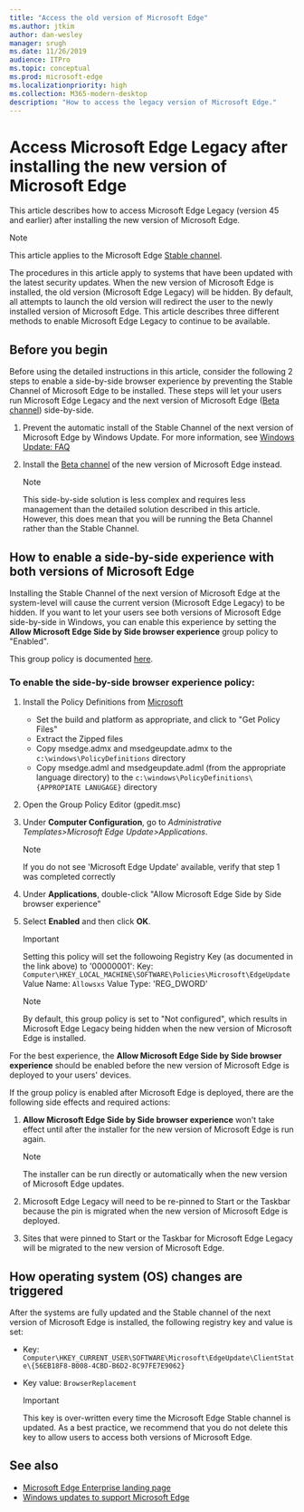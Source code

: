 ```yaml
---
title: "Access the old version of Microsoft Edge"
ms.author: jtkim
author: dan-wesley
manager: srugh
ms.date: 11/26/2019
audience: ITPro
ms.topic: conceptual
ms.prod: microsoft-edge
ms.localizationpriority: high
ms.collection: M365-modern-desktop
description: "How to access the legacy version of Microsoft Edge."
---
```


# Access Microsoft Edge Legacy after installing the new version of Microsoft Edge

This article describes how to access Microsoft Edge Legacy (version 45 and earlier) after installing the new version of Microsoft Edge.

   > [!NOTE]
   > This article applies to the Microsoft Edge [Stable channel](microsoft-edge-channels.md).

The procedures in this article apply to systems that have been updated with the latest security updates. When the new version of Microsoft Edge is installed, the old version (Microsoft Edge Legacy) will be hidden. By default, all attempts to launch the old version will redirect the user to the newly installed version of Microsoft Edge. This article describes three different methods to enable Microsoft Edge Legacy to continue to be available.

## Before you begin

Before using the detailed instructions in this article, consider the following 2 steps to enable a side-by-side browser experience by preventing the Stable Channel of Microsoft Edge to be installed. These steps will let your users run Microsoft Edge Legacy and the next version of Microsoft Edge ([Beta channel](microsoft-edge-channels.md)) side-by-side.

1. Prevent the automatic install of the Stable Channel of the next version of Microsoft Edge by Windows Update. For more information, see [Windows Update: FAQ](https://support.microsoft.com/help/12373/windows-update-faq)
2. Install the [Beta channel](https://www.microsoftedgeinsider.com) of the new version of Microsoft Edge instead.

   > [!NOTE]
   > This side-by-side solution is less complex and requires less management than the detailed solution described in this article.
   > However, this does mean that you will be running the Beta Channel rather than the Stable Channel. 

## How to enable a side-by-side experience with both versions of Microsoft Edge

Installing the Stable Channel of the next version of Microsoft Edge at the system-level will cause the current version (Microsoft Edge Legacy) to be hidden. If you want to let your users see both versions of Microsoft Edge side-by-side in Windows, you can enable this experience by setting the **Allow Microsoft Edge Side by Side browser experience** group policy to "Enabled".

This group policy is documented [here](https://docs.microsoft.com/en-us/deployedge/microsoft-edge-update-policies#allowsxs).

### To enable the side-by-side browser experience policy:

1. Install the Policy Definitions from [Microsoft](https://www.microsoft.com/en-us/edge/business/download)
    - Set the build and platform as appropriate, and click to "Get Policy Files"
    - Extract the Zipped files
    - Copy msedge.admx and msedgeupdate.admx to the `c:\windows\PolicyDefinitions` directory
    - Copy msedge.adml and msedgeupdate.adml (from the appropriate language directory) to the `c:\windows\PolicyDefinitions\{APPROPIATE LANUGAGE}` directory
2. Open the Group Policy Editor (gpedit.msc)
3. Under **Computer Configuration**, go to *Administrative Templates>Microsoft Edge Update>Applications*.
   > [!NOTE]
   > If you do not see 'Microsoft Edge Update' available, verify that step 1 was completed correctly
4. Under **Applications**, double-click "Allow Microsoft Edge Side by Side browser experience"
5. Select **Enabled** and then click **OK**.  
   > [!IMPORTANT]
   > Setting this policy will set the followoing Registry Key (as documented in the link above) to '00000001':
   > Key: `Computer\HKEY_LOCAL_MACHINE\SOFTWARE\Policies\Microsoft\EdgeUpdate`
   > Value Name: `Allowsxs`
   > Value Type: 'REG_DWORD'
   
   > [!NOTE]
   > By default, this group policy is set to "Not configured", which results in Microsoft Edge Legacy being hidden when the new version of Microsoft Edge is installed.

For the best experience, the **Allow Microsoft Edge Side by Side browser experience** should be enabled before the new version of Microsoft Edge is deployed to your users' devices.

If the group policy is enabled after Microsoft Edge is deployed, there are the following side effects and required actions:

1. **Allow Microsoft Edge Side by Side browser experience** won't take effect until after the installer for the new version of Microsoft Edge is run again.

   > [!NOTE]
   > The installer can be run directly or automatically when the new version of Microsoft Edge updates.

2. Microsoft Edge Legacy will need to be re-pinned to Start or the Taskbar because the pin is migrated when the new version of Microsoft Edge is deployed.
3. Sites that were pinned to Start or the Taskbar for Microsoft Edge Legacy will be migrated to the new version of Microsoft Edge.

## How operating system (OS) changes are triggered

After the systems are fully updated and the Stable channel of the next version of Microsoft Edge is installed, the following registry key and value is set:

- Key: `Computer\HKEY_CURRENT_USER\SOFTWARE\Microsoft\EdgeUpdate\ClientState\{56EB18F8-B008-4CBD-B6D2-8C97FE7E9062}`
- Key value: `BrowserReplacement`

   > [!IMPORTANT]
   > This key is over-written every time the Microsoft Edge Stable channel is updated. As a best practice, we recommend that you do not delete this key to allow users to access both versions of Microsoft Edge.

## See also

- [Microsoft Edge Enterprise landing page](https://aka.ms/EdgeEnterprise)
- [Windows updates to support Microsoft Edge](microsoft-edge-sysupdate-windows-updates.md)
